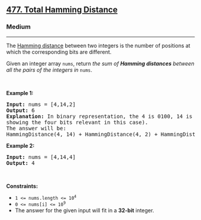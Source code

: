 <h2><a href="https://leetcode.com/problems/total-hamming-distance/">477. Total Hamming Distance</a></h2><h3>Medium</h3><hr><div style="user-select: auto;"><p style="user-select: auto;">The <a href="https://en.wikipedia.org/wiki/Hamming_distance" target="_blank" style="user-select: auto;">Hamming distance</a> between two integers is the number of positions at which the corresponding bits are different.</p>

<p style="user-select: auto;">Given an integer array <code style="user-select: auto;">nums</code>, return <em style="user-select: auto;">the sum of <strong style="user-select: auto;">Hamming distances</strong> between all the pairs of the integers in</em> <code style="user-select: auto;">nums</code>.</p>

<p style="user-select: auto;">&nbsp;</p>
<p style="user-select: auto;"><strong style="user-select: auto;">Example 1:</strong></p>

<pre style="user-select: auto;"><strong style="user-select: auto;">Input:</strong> nums = [4,14,2]
<strong style="user-select: auto;">Output:</strong> 6
<strong style="user-select: auto;">Explanation:</strong> In binary representation, the 4 is 0100, 14 is 1110, and 2 is 0010 (just
showing the four bits relevant in this case).
The answer will be:
HammingDistance(4, 14) + HammingDistance(4, 2) + HammingDistance(14, 2) = 2 + 2 + 2 = 6.
</pre>

<p style="user-select: auto;"><strong style="user-select: auto;">Example 2:</strong></p>

<pre style="user-select: auto;"><strong style="user-select: auto;">Input:</strong> nums = [4,14,4]
<strong style="user-select: auto;">Output:</strong> 4
</pre>

<p style="user-select: auto;">&nbsp;</p>
<p style="user-select: auto;"><strong style="user-select: auto;">Constraints:</strong></p>

<ul style="user-select: auto;">
	<li style="user-select: auto;"><code style="user-select: auto;">1 &lt;= nums.length &lt;= 10<sup style="user-select: auto;">4</sup></code></li>
	<li style="user-select: auto;"><code style="user-select: auto;">0 &lt;= nums[i] &lt;= 10<sup style="user-select: auto;">9</sup></code></li>
	<li style="user-select: auto;">The answer for the given input will fit in a <strong style="user-select: auto;">32-bit</strong> integer.</li>
</ul>
</div>